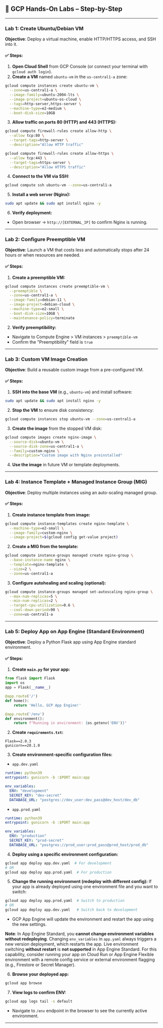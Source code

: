 ## 🧪 GCP Hands-On Labs – Step-by-Step 

---

### **Lab 1: Create Ubuntu/Debian VM**

**Objective**: Deploy a virtual machine, enable HTTP/HTTPS access, and SSH into it.

#### ✅ Steps:

1. **Open Cloud Shell** from GCP Console (or connect your terminal with `gcloud auth login`).
2. **Create a VM** named `ubuntu-vm` in the `us-central1-a` zone:

```bash
gcloud compute instances create ubuntu-vm \
  --zone=us-central1-a \
  --image-family=ubuntu-2004-lts \
  --image-project=ubuntu-os-cloud \
  --tags=http-server,https-server \
  --machine-type=e2-medium \
  --boot-disk-size=10GB
```

3. **Allow traffic on ports 80 (HTTP) and 443 (HTTPS):**

```bash
gcloud compute firewall-rules create allow-http \
  --allow tcp:80 \
  --target-tags=http-server \
  --description="Allow HTTP traffic"

gcloud compute firewall-rules create allow-https \
  --allow tcp:443 \
  --target-tags=https-server \
  --description="Allow HTTPS traffic"
```

4. **Connect to the VM via SSH:**

```bash
gcloud compute ssh ubuntu-vm --zone=us-central1-a
```

5. **Install a web server (Nginx):**

```bash
sudo apt update && sudo apt install nginx -y
```

6. **Verify deployment:**

* Open browser → `http://[EXTERNAL_IP]` to confirm Nginx is running.

---

### **Lab 2: Configure Preemptible VM**

**Objective**: Launch a VM that costs less and automatically stops after 24 hours or when resources are needed.

#### ✅ Steps:

1. **Create a preemptible VM:**

```bash
gcloud compute instances create preemptible-vm \
  --preemptible \
  --zone=us-central1-a \
  --image-family=debian-11 \
  --image-project=debian-cloud \
  --machine-type=e2-small \
  --boot-disk-size=10GB \
  --maintenance-policy=terminate
```

2. **Verify preemptibility:**

* Navigate to Compute Engine > VM instances > `preemptible-vm`
* Confirm the "Preemptibility" field is `true`

---

### **Lab 3: Custom VM Image Creation**

**Objective**: Build a reusable custom image from a pre-configured VM.

#### ✅ Steps:

1. **SSH into the base VM** (e.g., `ubuntu-vm`) and install software:

```bash
sudo apt update && sudo apt install nginx -y
```

2. **Stop the VM** to ensure disk consistency:

```bash
gcloud compute instances stop ubuntu-vm --zone=us-central1-a
```

3. **Create the image** from the stopped VM disk:

```bash
gcloud compute images create nginx-image \
  --source-disk=ubuntu-vm \
  --source-disk-zone=us-central1-a \
  --family=custom-nginx \
  --description="Custom image with Nginx preinstalled"
```

4. **Use the image** in future VM or template deployments.

---

### **Lab 4: Instance Template + Managed Instance Group (MIG)**

**Objective**: Deploy multiple instances using an auto-scaling managed group.

#### ✅ Steps:

1. **Create instance template from image:**

```bash
gcloud compute instance-templates create nginx-template \
  --machine-type=e2-small \
  --image-family=custom-nginx \
  --image-project=$(gcloud config get-value project)
```

2. **Create a MIG from the template:**

```bash
gcloud compute instance-groups managed create nginx-group \
  --base-instance-name nginx \
  --template=nginx-template \
  --size=2 \
  --zone=us-central1-a
```

3. **Configure autohealing and scaling (optional):**

```bash
gcloud compute instance-groups managed set-autoscaling nginx-group \
  --max-num-replicas=5 \
  --min-num-replicas=2 \
  --target-cpu-utilization=0.6 \
  --cool-down-period=90 \
  --zone=us-central1-a
```

---

### **Lab 5: Deploy App on App Engine (Standard Environment)**

**Objective**: Deploy a Python Flask app using App Engine standard environment.

#### ✅ Steps:

1. **Create `main.py` for your app:**

```python
from flask import Flask
import os
app = Flask(__name__)

@app.route('/')
def home():
    return 'Hello, GCP App Engine!'

@app.route('/env')
def environment():
    return f"Running in environment: {os.getenv('ENV')}"
```

2. **Create `requirements.txt`:**

```
Flask==2.0.3
gunicorn==20.1.0
```

3. **Create environment-specific configuration files:**

* `app.dev.yaml`

```yaml
runtime: python39
entrypoint: gunicorn -b :$PORT main:app

env_variables:
  ENV: "development"
  SECRET_KEY: "dev-secret"
  DATABASE_URL: "postgres://dev_user:dev_pass@dev_host/dev_db"
```

* `app.prod.yaml`

```yaml
runtime: python39
entrypoint: gunicorn -b :$PORT main:app

env_variables:
  ENV: "production"
  SECRET_KEY: "prod-secret"
  DATABASE_URL: "postgres://prod_user:prod_pass@prod_host/prod_db"
```

4. **Deploy using a specific environment configuration:**

```bash
gcloud app deploy app.dev.yaml  # For development
# OR
gcloud app deploy app.prod.yaml  # For production
```

5. **Change the running environment (redeploy with different config):**
   If your app is already deployed using one environment file and you want to switch:

```bash
gcloud app deploy app.prod.yaml  # Switch to production
# OR
gcloud app deploy app.dev.yaml   # Switch back to development
```

* GCP App Engine will update the environment and restart the app using the new settings.

**Note**: In App Engine Standard, you **cannot change environment variables without redeploying**. Changing `env_variables` in `app.yaml` always triggers a new version deployment, which restarts the app. Live environment switching **without restart** is **not supported** in App Engine Standard. For this capability, consider running your app on Cloud Run or App Engine Flexible environment with a remote config service or external environment flagging (e.g., Firestore or Secret Manager).

6. **Browse your deployed app:**

```bash
gcloud app browse
```

7. **View logs to confirm ENV:**

```bash
gcloud app logs tail -s default
```

* Navigate to `/env` endpoint in the browser to see the currently active environment.

---


